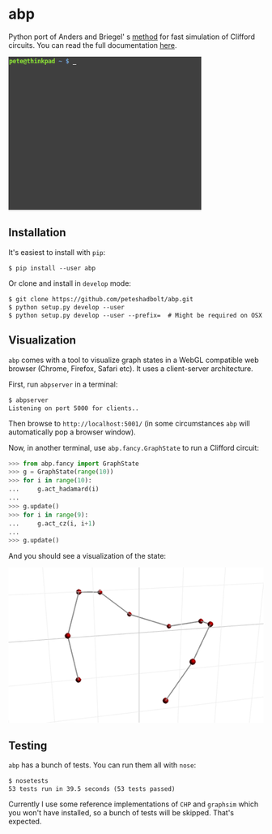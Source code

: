 # abp

Python port of Anders and Briegel' s [method](https://arxiv.org/abs/quant-ph/0504117) for fast simulation of Clifford circuits. You can read the full documentation [here](https://peteshadbolt.co.uk/abp/).

![demo](examples/demo.gif)

## Installation

It's easiest to install with `pip`:

```shell
$ pip install --user abp
```

Or clone and install in `develop` mode:

```shell
$ git clone https://github.com/peteshadbolt/abp.git
$ python setup.py develop --user
$ python setup.py develop --user --prefix=  # Might be required on OSX
```

## Visualization

`abp` comes with a tool to visualize graph states in a WebGL compatible web browser (Chrome, Firefox, Safari etc). It uses a client-server architecture.

First, run `abpserver` in a terminal:

```shell
$ abpserver
Listening on port 5000 for clients..
```
Then browse to `http://localhost:5001/` (in some circumstances `abp` will automatically pop a browser window).

Now, in another terminal, use `abp.fancy.GraphState` to run a Clifford circuit:

```python
>>> from abp.fancy import GraphState
>>> g = GraphState(range(10))
>>> for i in range(10):
...     g.act_hadamard(i)
... 
>>> g.update()
>>> for i in range(9):
...     g.act_cz(i, i+1)
... 
>>> g.update()
```

And you should see a visualization of the state:

![demo](examples/viz.png)

## Testing

`abp` has a bunch of tests. You can run them all with `nose`:

```shell
$ nosetests
53 tests run in 39.5 seconds (53 tests passed)
```

Currently I use some reference implementations of `CHP` and `graphsim` which you won't have installed, so a bunch of tests will be skipped. That's expected.
